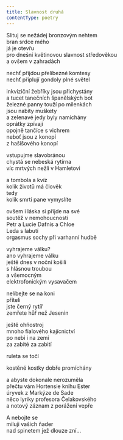 ```yaml
---
title: Slavnost druhá
contentType: poetry
---
```


<section>

Slituj se nežádej bronzovým nehtem  
bran srdce mého  
já je otevřu  
pro dnešní květinovou slavnost středověkou  
a ovšem v zahradách

nechť přijdou přelíbezné komtesy  
nechť připlují gondoly plné světel

inkviziční žebříky jsou přichystány  
a tucet tanečních španělských bot  
železné panny touží po milenkách  
jsou nabity muškety  
a zelenavé jedy byly namíchány  
oprátky zpívají  
opojně tančíce s vichrem  
neboť jsou z konopí  
z hašišového konopí

vstupujme slavobránou  
chystá se nebeská rytírna  
víc mrtvých nežli v Hamletovi

a tombola a kvíz  
kolik životů má člověk  
tedy  
kolik smrtí pane vymyslíte

ovšem i láska si přijde na své  
soutěž v nemohoucnosti  
Petr a Lucie Dafnis a Chloe  
Leda s labutí  
orgasmus sochy při varhanní hudbě

vyhrajeme válku?  
ano vyhrajeme válku  
ještě dnes v noční košili  
s hlásnou troubou  
a všemocným  
elektrofonickým vysavačem

nelíbejte se na koni  
příteli  
jste černý rytíř  
zemřete hůř než Jesenin

ještě ohňostroj  
mnoho fialového kajícnictví  
po nebi i na zemi  
za zabité za zabití

ruleta se točí

kostěné kostky dobře promíchány

a abyste dokonale nerozuměla  
přečtu vám Hortensie knihu Ester  
úryvek z Markýze de Sade  
něco lyriky profesora Čelakovského  
a notový záznam z porážení vepře

A nebojte se  
miluji vašich ňader  
nad spinetem jež dlouze zní…

</section>
